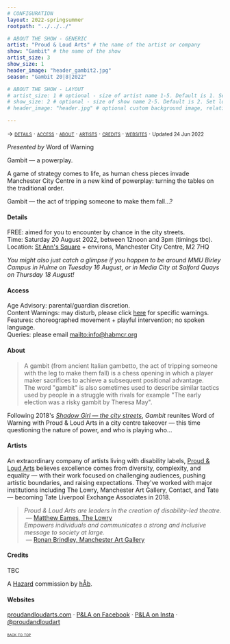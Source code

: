 ```yaml
---
# CONFIGURATION
layout: 2022-springsummer
rootpath: "../../../"

# ABOUT THE SHOW - GENERIC
artist: "Proud & Loud Arts" # the name of the artist or company
show: "Gambit" # the name of the show
artist_size: 3
show_size: 1
header_image: "header_gambit2.jpg"    
season: "Gambit 20|8|2022"

# ABOUT THE SHOW - LAYOUT
# artist_size: 1 # optional - size of artist name 1-5. Default is 1. Set longer names to lower values
# show_size: 2 # optional - size of show name 2-5. Default is 2. Set longer names to lower values
# header_image: "header.jpg" # optional custom background image, relative to current page

---
```

<span style='font-variant: small-caps'>→ [details](/current/2022-springsummer/gambit/#details) · [access](/current/2022-springsummer/gambit/#access) · [about](/current/2022-springsummer/gambit/#about) · [artists](/current/2022-springsummer/gambit/#artists) · [credits](/current/2022-springsummer/gambit/#credits) · [websites](/current/2022-springsummer/gambit/#websites)</span> · <small>Updated 24 Jun 2022</small>         
         
*Presented by* Word of Warning         
         
Gambit — a powerplay.        
        
A game of strategy comes to life, as human chess pieces invade Manchester City Centre in a new kind of powerplay: turning the tables on the traditional order.        
        
Gambit — the act of tripping someone to make them fall…?        
        
#### Details         
FREE: aimed for you to encounter by chance in the city streets.<br>Time: Saturday 20 August 2022, between 12noon and 3pm (timings tbc).<br>Location: <a href="https://www.manchester.gov.uk/info/511/conservation_areas/144/st_anns_square_conservation_area" target="_blank">St Ann's Square</a> + environs, Manchester City Centre, M2 7HQ        
         
*You might also just catch a glimpse if you happen to be around MMU Birley Campus in Hulme on Tuesday 16 August, or in Media City at Salford Quays on Thursday 18 August!*        
         
#### Access         
Age Advisory: parental/guardian discretion.<br>Content Warnings: may disturb, please click [here](/warnings) for specific warnings.<br>Features: choreographed movement + playful intervention; no spoken language.<br>Queries: please email <mailto:info@habmcr.org>       
         
#### About         
>A gambit (from ancient Italian gambetto, the act of tripping someone with the leg to make them fall) is a chess opening in which a player maker sacrifices to achieve a subsequent positional advantage.<br>The word "gambit" is also sometimes used to describe similar tactics used by people in a struggle with rivals for example "The early election was a risky gambit by Theresa May".        

Following 2018's [*Shadow Girl — the city streets*](/archive/2018-springsummer/hazardshadowgirl), *Gambit* reunites Word of Warning with Proud & Loud Arts in a city centre takeover — this time questioning the nature of power, and who is playing who…       
         
#### Artists        
An extraordinary company of artists living with disability labels, <a href="https://proudandloudarts.com" target="_blank">Proud & Loud Arts</a> believes excellence comes from diversity, complexity, and equality — with their work focused on challenging audiences, pushing artistic boundaries, and raising expectations. They've worked with major institutions including The Lowry, Manchester Art Gallery, Contact, and Tate — becoming Tate Liverpool Exchange Associates in 2018.       
        
>*Proud & Loud Arts are leaders in the creation of disability-led theatre.*<br>&nbsp;— <a href="https://proudandloudarts.com/tag/the-lowry" target="_blank">Matthew Eames, The Lowry</a><br>*Empowers individuals and communicates a strong and inclusive message to society at large.*<br>&nbsp;— <a href="https://manchesterartgallery.org/?s=proud+loud+arts" target="_blank">Ronan Brindley, Manchester Art Gallery</a>        
       
#### Credits          
TBC        
        
A [Hazard](/hab/hazard) commission by [hÅb](/hab).        
         
#### Websites          
<a href="https://proudandloudarts.com" target="_blank">proudandloudarts.com</a> · <a href="https://www.facebook.com/proudandloudarts" target="_blank">P&LA on Facebook</a> · <a href="https://www.instagram.com/proudandloudart" target="_blank">P&LA on Insta</a> · <a href="https://twitter.com/proudandloudart" target="_blank">@proudandloudart</a>        
        
<small><span style='font-variant: small-caps'>[back to top](/current/2022-springsummer/gambit)</span></small>
